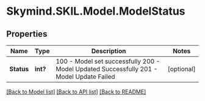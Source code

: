 # Skymind.SKIL.Model.ModelStatus
## Properties

Name | Type | Description | Notes
------------ | ------------- | ------------- | -------------
**Status** | **int?** | 100 - Model set successfully  200 - Model Updated Successfully  201 - Model Update Failed  | [optional] 

[[Back to Model list]](../README.md#documentation-for-models) [[Back to API list]](../README.md#documentation-for-api-endpoints) [[Back to README]](../README.md)

